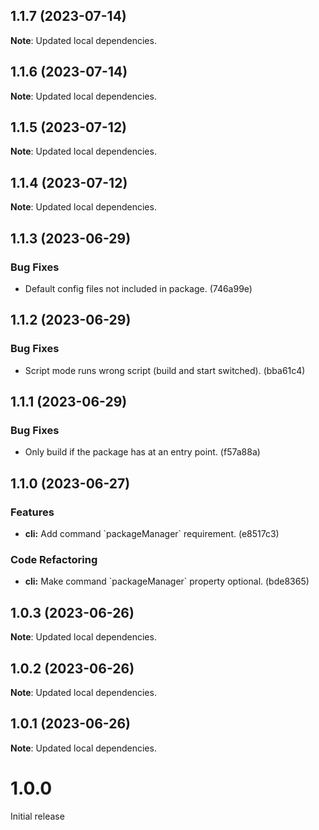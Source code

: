 ## 1.1.7 (2023-07-14)

**Note**: Updated local dependencies.

## 1.1.6 (2023-07-14)

**Note**: Updated local dependencies.

## 1.1.5 (2023-07-12)

**Note**: Updated local dependencies.

## 1.1.4 (2023-07-12)

**Note**: Updated local dependencies.

## 1.1.3 (2023-06-29)

### Bug Fixes

- Default config files not included in package. (746a99e)

## 1.1.2 (2023-06-29)

### Bug Fixes

- Script mode runs wrong script (build and start switched). (bba61c4)

## 1.1.1 (2023-06-29)

### Bug Fixes

- Only build if the package has at an entry point. (f57a88a)

## 1.1.0 (2023-06-27)

### Features

- **cli:** Add command &#96;packageManager&#96; requirement. (e8517c3)

### Code Refactoring

- **cli:** Make command &#96;packageManager&#96; property optional. (bde8365)

## 1.0.3 (2023-06-26)

**Note**: Updated local dependencies.

## 1.0.2 (2023-06-26)

**Note**: Updated local dependencies.

## 1.0.1 (2023-06-26)

**Note**: Updated local dependencies.

# 1.0.0

Initial release
